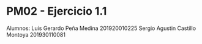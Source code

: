 # PM02 - Ejercicio 1.1

Alumnos:
Luis Gerardo Peña Medina 201920010225
Sergio Agustin Castillo Montoya 201930110081

